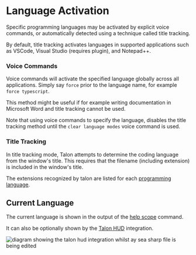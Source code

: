 # Language Activation

Specific programming languages may be activated by explicit voice commands, or automatically detected using a technique called title tracking.

By default, title tracking activates languages in supported applications such as VSCode, Visual Studio (requires plugin), and Notepad++.

### Voice Commands

Voice commands will activate the specified language globally across all applications. Simply say `force` prior to the language name, for example
`force typescript`.

This method might be useful if for example writing documentation in Microsoft Word and title tracking cannot be used.

Note that using voice commands to specify the language, disables the title tracking method until the `clear language modes` voice command is used.

### Title Tracking

In title tracking mode, Talon attempts to determine the coding language from the window's title. This requires that the filename (including extension)
is included in the window's title.

The extensions recognized by talon are listed for each [programming language](programming-languages.md).

## Current Language

The current language is shown in the output of the [help scope](/docs/Help/help-commands.md#help-scope) command.

It can also be optionally shown by the [Talon HUD](/docs/Integrations/user-interface.md#talon-hud-heads-up-display) integration.

<img src="/img/integrations/talon_hud/talon_hud_cs.png/"
     alt="diagram showing the talon hud integration whilst ay sea sharp file is being edited"
 />
